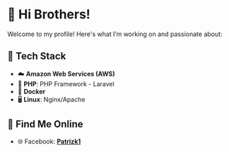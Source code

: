 # 👋 Hi Brothers!  

Welcome to my profile! Here's what I’m working on and passionate about:  

## 🌱 Tech Stack  
- ☁️ **Amazon Web Services (AWS)**  
- 🐘 **PHP**: PHP Framework - Laravel  
- 🐳 **Docker**  
- 🖥️ **Linux**: Nginx/Apache  

## 🔗 Find Me Online  
- 🌐 Facebook: **[Patrizk1](https://www.facebook.com/patrizk1/)**  
